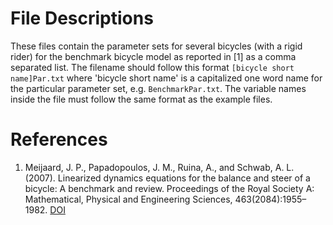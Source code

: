 File Descriptions
=================
These files contain the parameter sets for several bicycles (with a rigid
rider) for the benchmark bicycle model as reported in [1] as a comma separated
list. The filename should follow this format ``[bicycle short name]Par.txt``
where 'bicycle short name' is a capitalized one word name for the particular
parameter set, e.g. ``BenchmarkPar.txt``. The variable names inside the file must
follow the same format as the example files.

References
==========
1. Meijaard, J. P., Papadopoulos, J. M., Ruina, A., and Schwab, A. L. (2007).
   Linearized dynamics equations for the balance and steer of a bicycle: A
   benchmark and review. Proceedings of the Royal Society A: Mathematical,
   Physical and Engineering Sciences, 463(2084):1955–1982.
   [DOI](http://dx.doi.org/10.1098/rspa.2007.1857)
